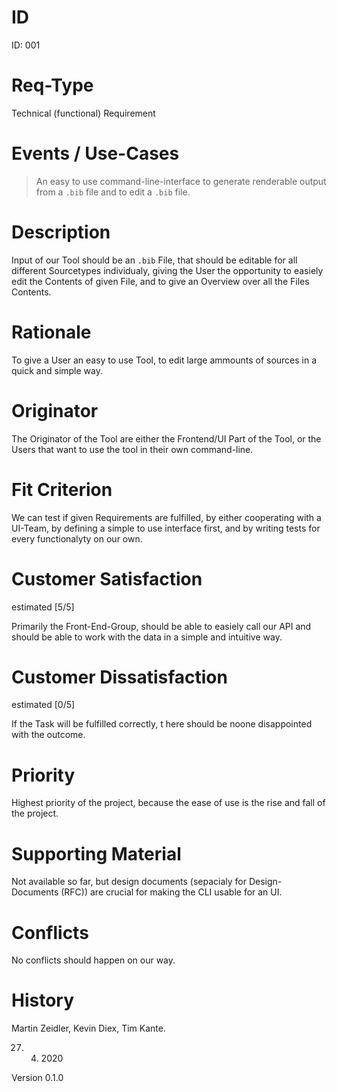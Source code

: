 # ID

ID: 001

# Req-Type

Technical (functional) Requirement

# Events / Use-Cases

> An easy to use command-line-interface to generate renderable output from a `.bib` file and to edit a `.bib` file.

# Description

Input of our Tool should be an `.bib` File, that should be editable for all different Sourcetypes individualy, giving the User the opportunity to easiely edit the Contents of given File, and to give an Overview over all the Files Contents.

# Rationale

To give a User an easy to use Tool, to edit large ammounts of sources in a quick and simple way.

# Originator

The Originator of the Tool are either the Frontend/UI Part of the Tool, or the Users that want to use the tool in their own command-line.

# Fit Criterion

We can test if given Requirements are fulfilled, by either cooperating with a UI-Team, by defining a simple to use interface first, and by writing tests for every functionalyty on our own.

# Customer Satisfaction

estimated [5/5]

Primarily the Front-End-Group, should be able to easiely call our API and should be able to work with the data in a simple and intuitive way.

# Customer Dissatisfaction

estimated [0/5]

If the Task will be fulfilled correctly, t here should be noone disappointed with the outcome.

# Priority

Highest priority of the project, because the ease of use is the rise and fall of the project.

# Supporting Material

Not available so far, but design documents (sepacialy for Design-Documents (RFC)) are crucial for making the CLI usable for an UI.

# Conflicts

No conflicts should happen on our way.

# History

Martin Zeidler,
Kevin Diex,
Tim Kante.

27. 4. 2020

Version 0.1.0
